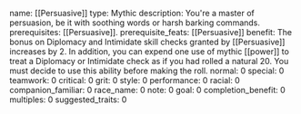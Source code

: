 name: [[Persuasive]]
type: Mythic
description: You're a master of persuasion, be it with soothing words or harsh barking commands.
prerequisites: [[Persuasive]].
prerequisite_feats: [[Persuasive]]
benefit: The bonus on Diplomacy and Intimidate skill checks granted by [[Persuasive]] increases by 2. In addition, you can expend one use of mythic [[power]] to treat a Diplomacy or Intimidate check as if you had rolled a natural 20. You must decide to use this ability before making the roll.
normal: 0
special: 0
teamwork: 0
critical: 0
grit: 0
style: 0
performance: 0
racial: 0
companion_familiar: 0
race_name: 0
note: 0
goal: 0
completion_benefit: 0
multiples: 0
suggested_traits: 0
